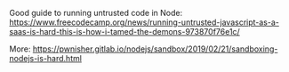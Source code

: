 Good guide to running untrusted code in Node: https://www.freecodecamp.org/news/running-untrusted-javascript-as-a-saas-is-hard-this-is-how-i-tamed-the-demons-973870f76e1c/

More:
https://pwnisher.gitlab.io/nodejs/sandbox/2019/02/21/sandboxing-nodejs-is-hard.html
